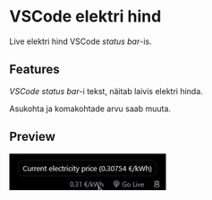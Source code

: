 # VSCode elektri hind

Live elektri hind VSCode _status bar_-is.

## Features

_VSCode status bar_-i tekst, näitab laivis elektri hinda.

Asukohta ja komakohtade arvu saab muuta.

## Preview

![Preview](https://github.com/mvahaste/vscode-elektri-hind/blob/main/preview.png)
